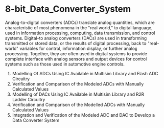 # 8-bit_Data_Converter_System
Analog-to-digital converters (ADCs) translate analog quantities, which are characteristic of most phenomena in the "real world," to digital language, used in information processing, computing, data transmission, and control systems. Digital-to analog converters (DACs) are used in transforming transmitted or stored data, or the results of digital processing, back to "real-world" variables for control, information display, or further analog processing. Together, they are often used in digital systems to provide complete interface with analog sensors and output devices for control systems such as those used in automotive engine controls.
1) Modelling Of ADCs Using IC Available in Multisim Library and Flash ADC Circuitry
2) Verification and Comparison of the Modeled ADCs with Manually Calculated Values
3) Modelling of DACs Using IC Available in Multisim Library and R2R Ladder Circuitry
4) Verification and Comparison of the Modelled ADCs with Manually Calculated Values
5) Integration and Verification of the Modeled ADC and DAC to Develop a Data Converter System
